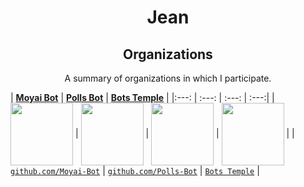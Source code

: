<h1 align="center">Jean</h1>

<h2 align="center">Organizations</h2>
<p align="center">A summary of organizations in which I participate.</p>

| <a href="https://github.com/Moyai-Bot" target="_blank">**Moyai Bot**</a> | <a href="https://github.com/Polls-Bot" target="_blank">**Polls Bot**</a> | <a href="https://github.com/BotsTemple" target="_blank">**Bots Temple**</a> |
|:---: | :---: | :---: | :---:|
| <img align='center' src='https://avatars.githubusercontent.com/u/77824429?s=200&v=4' height='100px'> | <img align='center' src='https://avatars.githubusercontent.com/u/78671001?s=200&v=4' height='100px'> | <img align='center' src='https://avatars2.githubusercontent.com/u/60458264?s=200&v=4' height='100px'>  | <img align='center' src='https://avatars.githubusercontent.com/u/47249069?s=200&v=4' height='100px'> |
| <a href="https://github.com/Moyai-Bot" target="_blank">`github.com/Moyai-Bot`</a> | <a href="https://github.com/Polls-Bot" target="_blank">`github.com/Polls-Bot`</a> | <a href="https://github.com/BotsTemple" target="_blank">`Bots Temple`</a> |
